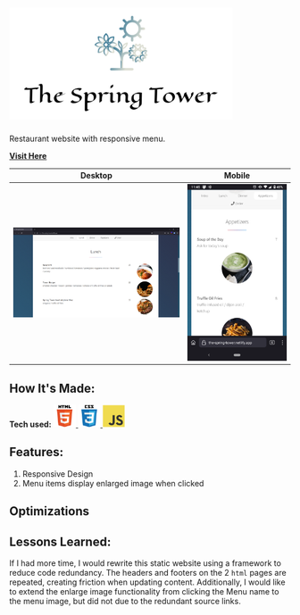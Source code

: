 # <img src='The Spring Tower-logo/vector/default-resized.svg' height='200px' style="background: #276D8E;">

Restaurant website with responsive menu.

**[Visit Here](https://the-spring-tower.netlify.app/)** 

| Desktop | Mobile |
|---|---|
| <img src="Menu.png"> | <img src="MenuPhone.png"> |

## How It's Made:

**Tech used:** <a href="https://www.w3.org/html/" target="_blank" rel="noreferrer"> <img src="https://raw.githubusercontent.com/devicons/devicon/master/icons/html5/html5-original-wordmark.svg" alt="html5" width="40" height="40"/> </a> <a href="https://www.w3schools.com/css/" target="_blank" rel="noreferrer"> <img src="https://raw.githubusercontent.com/devicons/devicon/master/icons/css3/css3-original-wordmark.svg" alt="css3" width="40" height="40"/> </a> <a href="https://developer.mozilla.org/en-US/docs/Web/JavaScript" target="_blank" rel="noreferrer"> <img src="https://raw.githubusercontent.com/devicons/devicon/master/icons/javascript/javascript-original.svg" alt="javascript" width="40" height="40"/> </a>

## Features:
1. Responsive Design
2. Menu items display enlarged image when clicked

## Optimizations


## Lessons Learned:
If I had more time, I would rewrite this static website using a framework to reduce code redundancy. The headers and footers on the 2 `html` pages are repeated, creating friction when updating content. Additionally, I would like to extend the enlarge image functionality from clicking the Menu name to the menu image, but did not due to the redundant source links.
